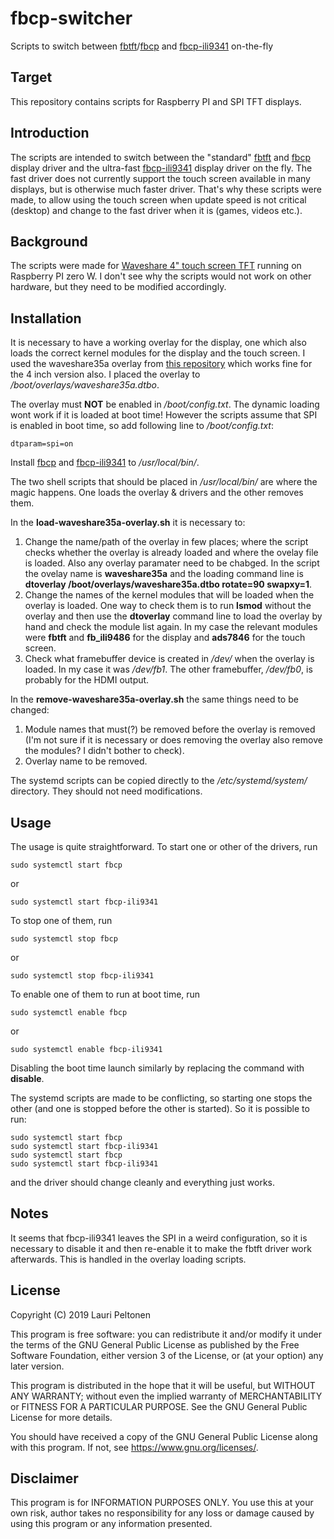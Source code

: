 # fbcp-switcher
Scripts to switch between [fbtft](https://github.com/notro/fbtft)/[fbcp](https://github.com/tasanakorn/rpi-fbcp) and [fbcp-ili9341](https://github.com/juj/fbcp-ili9341) on-the-fly

## Target
This repository contains scripts for Raspberry PI and SPI TFT displays.

## Introduction
The scripts are intended to switch between the "standard" [fbtft](https://github.com/notro/fbtft) and [fbcp](https://github.com/tasanakorn/rpi-fbcp) display driver and the ultra-fast [fbcp-ili9341](https://github.com/juj/fbcp-ili9341) display driver on the fly. The fast driver does not currently support the touch screen available in many displays, but is otherwise much faster driver. That's why these scripts were made, to allow using the touch screen when update speed is not critical (desktop) and change to the fast driver when it is (games, videos etc.).

## Background
The scripts were made for [Waveshare 4" touch screen TFT](https://www.waveshare.com/wiki/4inch_RPi_LCD_(A)) running on Raspberry PI zero W. I don't see why the scripts would not work on other hardware, but they need to be modified accordingly.

## Installation
It is necessary to have a working overlay for the display, one which also loads the correct kernel modules for the display and the touch screen. I used the waveshare35a overlay from [this repository](https://github.com/swkim01/waveshare-dtoverlays) which works fine for the 4 inch version also. I placed the overlay to */boot/overlays/waveshare35a.dtbo*.

The overlay must **NOT** be enabled in */boot/config.txt*. The dynamic loading wont work if it is loaded at boot time! However the scripts assume that SPI is enabled in boot time, so add following line to */boot/config.txt*:
```
dtparam=spi=on
```

Install [fbcp](https://github.com/tasanakorn/rpi-fbcp) and [fbcp-ili9341](https://github.com/juj/fbcp-ili9341) to */usr/local/bin/*.

The two shell scripts that should be placed in */usr/local/bin/* are where the magic happens. One loads the overlay & drivers and the other removes them. 

In the **load-waveshare35a-overlay.sh** it is necessary to:
1. Change the name/path of the overlay in few places; where the script checks whether the overlay is already loaded and where the ovelay file is loaded. Also any overlay paramater need to be chabged. In the script the ovelay name is **waveshare35a** and the loading command line is **dtoverlay /boot/overlays/waveshare35a.dtbo rotate=90 swapxy=1**.
2. Change the names of the kernel modules that will be loaded when the overlay is loaded. One way to check them is to run **lsmod** without the overlay and then use the **dtoverlay** command line to load the overlay by hand and check the module list again. In my case the relevant modules were **fbtft** and **fb_ili9486** for the display and **ads7846** for the touch screen.
3. Check what framebuffer device is created in */dev/* when the overlay is loaded. In my case it was */dev/fb1*. The other framebuffer, */dev/fb0*, is probably for the HDMI output.

In the **remove-waveshare35a-overlay.sh** the same things need to be changed:
1. Module names that must(?) be removed before the overlay is removed (I'm not sure if it is necessary or does removing the overlay also remove the modules? I didn't bother to check).
2. Overlay name to be removed.

The systemd scripts can be copied directly to the */etc/systemd/system/* directory. They should not need modifications.

## Usage
The usage is quite straightforward. To start one or other of the drivers, run
```
sudo systemctl start fbcp
```
or
```
sudo systemctl start fbcp-ili9341
```

To stop one of them, run
```
sudo systemctl stop fbcp
```
or
```
sudo systemctl stop fbcp-ili9341
```

To enable one of them to run at boot time, run
```
sudo systemctl enable fbcp
```
or
```
sudo systemctl enable fbcp-ili9341
```

Disabling the boot time launch similarly by replacing the command with **disable**.

The systemd scripts are made to be conflicting, so starting one stops the other (and one is stopped before the other is started). So it is possible to run:
```
sudo systemctl start fbcp
sudo systemctl start fbcp-ili9341
sudo systemctl start fbcp
sudo systemctl start fbcp-ili9341
```
and the driver should change cleanly and everything just works.

## Notes
It seems that fbcp-ili9341 leaves the SPI in a weird configuration, so it is necessary to disable it and then re-enable it to make the fbtft driver work afterwards. This is handled in the overlay loading scripts.

## License
Copyright (C) 2019 Lauri Peltonen

This program is free software: you can redistribute it and/or modify it under the terms of the GNU General Public License as published by the Free Software Foundation, either version 3 of the License, or (at your option) any later version.

This program is distributed in the hope that it will be useful, but WITHOUT ANY WARRANTY; without even the implied warranty of MERCHANTABILITY or FITNESS FOR A PARTICULAR PURPOSE. See the GNU General Public License for more details.

You should have received a copy of the GNU General Public License along with this program. If not, see https://www.gnu.org/licenses/.

## Disclaimer
This program is for INFORMATION PURPOSES ONLY. You use this at your own risk, author takes no responsibility for any loss or damage caused by using this program or any information presented.
